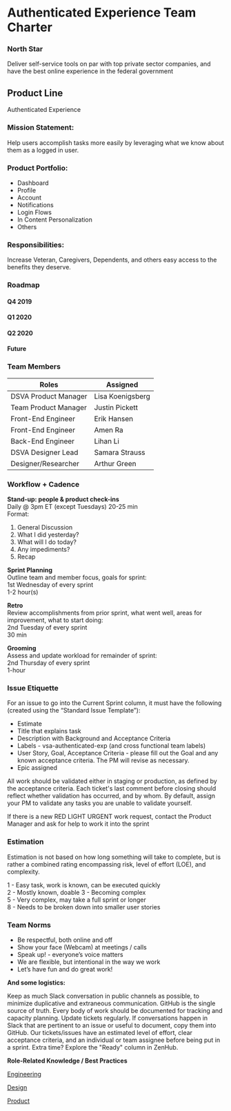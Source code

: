 # Authenticated Experience Team Charter

###  North Star
Deliver self-service tools on par with top private sector companies, and have the best online experience in the federal government
 
## Product Line 
Authenticated Experience

### Mission Statement:
Help users accomplish tasks more easily by leveraging what we know about them as a logged in user.

### Product Portfolio:

*	Dashboard
*	Profile
*	Account
* Notifications
*	Login Flows
* In Content Personalization
*	Others

### Responsibilities:
Increase Veteran, Caregivers, Dependents, and others easy access to the benefits they deserve.

### Roadmap

#### Q4 2019

#### Q1 2020

#### Q2 2020

#### Future
 

### Team Members

|**Roles**              |**Assigned**                        |
|-----------------------|------------------------------------|
|DSVA Product Manager   |Lisa Koenigsberg
|Team Product Manager   |Justin Pickett
|Front-End Engineer     |Erik Hansen
|Front-End Engineer     |Amen Ra
|Back-End Engineer      |Lihan Li
|DSVA Designer Lead     |Samara Strauss
|Designer/Researcher    |Arthur Green


### **Workflow + Cadence**

**Stand-up: people & product check-ins**  
Daily @ 3pm ET (except Tuesdays) 
20-25 min  
Format:  
1. General Discussion
2. What I did yesterday? 
3. What will I do today? 
4. Any impediments?
5. Recap


**Sprint Planning**  
Outline team and member focus, goals for sprint:  
1st Wednesday of every sprint  
1-2 hour(s) 

**Retro**   
Review accomplishments from prior sprint, what went well, areas for improvement, what to start doing:   
2nd Tuesday of every sprint   
30 min

**Grooming**  
Assess and update workload for remainder of sprint:  
2nd Thursday of every sprint   
1-hour 

### Issue Etiquette
For an issue to go into the Current Sprint column, it must have the following (created using the “Standard Issue Template”):
  * Estimate
  * Title that explains task
  * Description with Background and Acceptance Criteria
  * Labels - vsa-authenticated-exp (and cross functional team labels)
  * User Story, Goal, Acceptance Criteria - please fill out the Goal and any known acceptance criteria. The PM will revise as necessary.
  * Epic assigned
  
All work should be validated either in staging or production, as defined by the acceptance criteria. Each ticket's last comment before closing should reflect whether validation has occurred, and by whom. By default, assign your PM to validate any tasks you are unable to validate yourself.

If there is a new RED LIGHT URGENT work request, contact the Product Manager and ask for help to work it into the sprint

### Estimation
Estimation is not based on how long something will take to complete, but is rather a combined rating encompassing risk, level of effort (LOE), and complexity.

 1 - Easy task, work is known, can be executed quickly   
 2 - Mostly known, doable
 3 - Becoming complex   
 5 - Very complex, may take a full sprint or longer    
 8 - Needs to be broken down into smaller user stories      

### Team Norms

  * Be respectful, both online and off
  * Show your face (Webcam) at meetings / calls
  * Speak up! - everyone’s voice matters
  * We are flexible, but intentional in the way we work
  * Let’s have fun and do great work!

**And some logistics:**

Keep as much Slack conversation in public channels as possible, to minimize duplicative and extraneous communication.
GitHub is the single source of truth. Every body of work should be documented for tracking and capacity planning.
Update tickets regularly. If conversations happen in Slack that are pertinent to an issue or useful to document, copy them into GitHub.
Our tickets/issues have an estimated level of effort, clear acceptance criteria, and an individual or team assignee before being put in a sprint.
Extra time? Explore the "Ready" column in ZenHub.

**Role-Related Knowledge / Best Practices**

[Engineering](https://github.com/department-of-veterans-affairs/va.gov-team/tree/master/platform/engineering)

[Design](https://github.com/department-of-veterans-affairs/va.gov-team/tree/master/platform/design)

[Product](https://github.com/department-of-veterans-affairs/va.gov-team/tree/master/platform/product-management)
